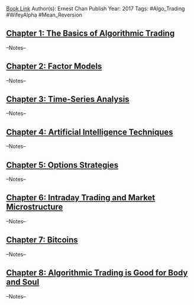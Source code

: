
[Book Link](obsidian://open?vault=Akul's%20Notebook&file=Library%2Fbooks_Personal%2Fquant%2FErnest%20P.%20Chan%20-%20Machine%20Trading%20(2017).pdf)
Author(s): Ernest Chan
Publish Year: 2017
Tags: #Algo_Trading #WifeyAlpha #Mean_Reversion

## <u>Chapter 1: The Basics of Algorithmic Trading</u>
–Notes–


## <u>Chapter 2: Factor Models</u>
–Notes–


## <u>Chapter 3: Time-Series Analysis</u>
–Notes–


## <u>Chapter 4: Artificial Intelligence Techniques</u>
–Notes–


## <u>Chapter 5: Options Strategies</u>
–Notes–


## <u>Chapter 6: Intraday Trading and Market Microstructure</u>
–Notes–


## <u>Chapter 7: Bitcoins</u>
–Notes–


## <u>Chapter 8: Algorithmic Trading is Good for Body and Soul</u>
–Notes–